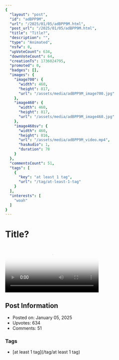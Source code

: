 ```yaml
---
{
  "layout": "post",
  "id": "adBPP9M",
  "url": "/2025/01/05/adBPP9M.html",
  "post_url": "/2025/01/05/adBPP9M.html",
  "title": "Title?",
  "description": "",
  "type": "Animated",
  "nsfw": 0,
  "upVoteCount": 634,
  "downVoteCount": 64,
  "creationTs": 1736024795,
  "promoted": 0,
  "badges": [],
  "images": {
    "image700": {
      "width": 460,
      "height": 817,
      "url": "/assets/media/adBPP9M_image700.jpg"
    },
    "image460": {
      "width": 460,
      "height": 817,
      "url": "/assets/media/adBPP9M_image460.jpg"
    },
    "image460sv": {
      "width": 460,
      "height": 816,
      "url": "/assets/media/adBPP9M_video.mp4",
      "hasAudio": 1,
      "duration": 78
    }
  },
  "commentsCount": 51,
  "tags": [
    {
      "key": "at least 1 tag",
      "url": "/tag/at-least-1-tag"
    }
  ],
  "interests": [
    "woah"
  ]
}
---
```


# Title?

<video controls playsinline loop poster="/assets/media/adBPP9M_image460.jpg">
  <source src="/assets/media/adBPP9M_video.mp4" type="video/mp4">
  Your browser does not support the video tag.
</video>

## Post Information

- Posted on: January 05, 2025
- Upvotes: 634
- Comments: 51

### Tags

- [at least 1 tag](/tag/at least 1 tag)
